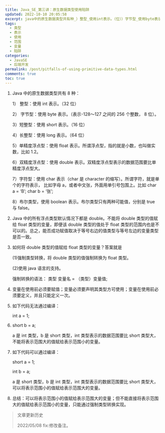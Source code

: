 ```yaml
---
title: Java_SE_第三讲：原生数据类型使用陷阱
updated: 2022-10-10 20:05:58
excerpt: java中的原生数据类型共有种_）整型_使用int表示。（位））字节型_使用byte表示。（表示～之间的个整数位）。）短整型_使用short表示。（位））长整型_使用long表示。（位））单精度浮点型_使用float表示。所谓浮点型指的就是小数也叫做实数比如。）双精度浮点型_使用double表示。双精度浮点型表示的数据范围要比单精度浮点型大。）字符型_使用char表示（char是character的缩写）。所谓字符就是单个的字符表示比如字母a或者中文张外面用单引号包围上。比如chara=‘b’_charb
tags:
  - 类型
  - 表示
  - 使用
  - 范围
  - 变量
  - 陷阱
categories:
  - JavaSE
  - 后端开发
permalink: /post/pitfalls-of-using-primitive-data-types.html
comments: true
toc: true
---
```

1. Java 中的原生数据类型共有 8 种：

   1） 整型：使用 int 表示。（32 位）

   2） 字节型：使用 byte 表示。（表示-128～127 之间的 256 个整数， 8 位）。

   3）短整型：使用 short 表示。（16 位）

   4）长整型：使用 long 表示。（64 位）

   5）单精度浮点型：使用 float 表示。所谓浮点型，指的就是小数，也叫做实数，比如 1.2。

   6）双精度浮点型：使用 double 表示。双精度浮点型表示的数据范围要比单精度浮点型大。

   7）字符型：使用 char 表示（char 是 character 的缩写）。所谓字符，就是单个的字符表示，
   比如字母 a，或者中文张，外面用单引号包围上。比如 char a = ‘B’; char b = ‘张’;

   8）布尔类型，使用 boolean 表示。布尔类型只有两种可能值，分别是 true 与 false。
2. Java 中的所有浮点类型默认情况下都是 double。不能将 double 类型的值赋给 float 类型的变量，即便该 double 类型的值处于 float 类型的范围内也是不可以的。总之，能否成功赋值取决于等号右边的值类型与等号左边的变量类型是否一致。
3. 如何将 double 类型的值赋给 float 类型的变量？答案就是

   (1)强制类型转换，将 double 类型的值强制转换为 float 类型。

   (2)使用 java 语言的支持。

   强制转换的语法： 类型 变量名 = （类型）变量值;
4. 变量在使用前必须要赋值；变量必须要声明其类型方可使用；变量在使用前必须要定义，并且只能定义一次。
5. 如下代码无法通过编译：

   int a = 1;
6. short b = a;

   a 是 int 类型，b 是 short 类型，int 类型表示的数据范围要比 short 类型大，不能将表示范围大的值赋给表示范围小的变量。
7. 如下代码可以通过编译：

   short a = 1;

   int b = a;

   a 是 short 类型，b 是 int 类型，int 类型表示的数据范围要比 short 类型大，可以将表示范围小的值赋给表示范围大的变量。
8. 总结：可以将表示范围小的值赋给表示范围大的变量；但不能直接将表示范围大的值赋给表示范围小的变量，只能通过强制类型转换实现。

> 文章更新历史
>
> 2022/05/08 fix:修改备注。